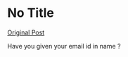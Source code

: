 # No Title

[Original Post](https://discourse.onlinedegree.iitm.ac.in/t/165959/315)

<p>Have you given your email id in name ?</p>